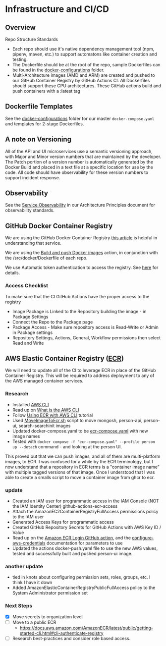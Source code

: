 # Infrastructure and CI/CD

## Overview

Repo Structure Standards 
- Each repo should use it's native dependency management tool (npm, pipenv, maven, etc.) to support automatons like container creation and testing. 
- The Dockerfile should be at the root of the repo, sample Dockerfiles can be found in the [docker-configurations](../docker-configurations/) folder. 
- Multi-Architecture images (AMD and ARM) are created and pushed to our GitHub Container Registry by GitHub Actions CI. All Dockerfiles should support these CPU architectures. These GitHub actions build and push containers with a :latest tag

## Dockerfile Templates

See the [docker-configurations](../docker-configurations/README.md) folder for our master ``docker-compose.yaml`` and templates for 2-stage Dockerfiles.

## A note on Versioning

All of the API and UI microservices use a semantic versioning approach, with Major and Minor version numbers that are maintained by the developer. The Patch portion of a version number is automatically generated by the Docker Build and placed in a text file at a specific location for use by the code. All code should have observability for these version numbers to support incident response.

## Observability

See the [Service Observability](./PRINCIPLES.md#service-observability) in our Architecture Principles document for observability standards.

## GitHub Docker Container Registry

We are using the GitHub Docker Container Registry [this article](https://docs.github.com/en/packages/working-with-a-github-packages-registry/working-with-the-container-registry) is helpful in understanding that service.

We are using the [Build and push Docker images](https://github.com/marketplace/actions/build-and-push-docker-images) action, in conjunction with the /src/docker/Dockerfile of each repo.

We use Automatic token authentication to access the registry. See [here](https://docs.github.com/en/actions/security-guides/automatic-token-authentication#using-the-github_token-in-a-workflow) for details.

### Access Checklist

To make sure that the CI GitHub Actions have the proper access to the registry

- Image Package is Linked to the Repository building the image - in Package Settings
- Connect the Repo to the Package page
- Package Access - Make sure repository access is Read-Write or Admin in Package settings
- Repository Settings, Actions, General, Workflow permissions then select Read and Write

## AWS Elastic Container Registry ([ECR](https://aws.amazon.com/ecr/))

We will need to update all of the CI to leverage ECR in place of the GitHub Container Registry. This will be required to address deployment to any of the AWS managed container services.

### Research

- Installed [AWS CLI](https://aws.amazon.com/cli/)
- Read up on [What is the AWS CLI](https://docs.aws.amazon.com/cli/latest/userguide/cli-chap-welcome.html)
- Follow [Using ECR with AWS CLI](https://docs.aws.amazon.com/AmazonECR/latest/userguide/getting-started-cli.html) tutorial
- Used [MoveImageToEcr.sh](./ecrMigration/MoveImageToEcr.sh) script to move mongosh, person-api, person-ui, search-searchinit images
- Updated docker-compose.yaml to be [ecr-compose.yaml](./ecrMigration/ecr-compose.yaml) with new image names
- Tested with ``docker compose -f "ecr-compose.yaml" --profile person up --detach`` command - and looking at the person UI.

This proved out that we can push images, and all of them are multi-platform images, to ECR. I was confused for a while by the ECR terminology, but I now understand that a repository in ECR terms is a "container image name" with multiple tagged versions of that image. Once I understood that I was able to create a smalls script to move a container image from ghcr to ecr. 

### update

- Created an IAM user for programmatic access in the IAM Console (NOT the IAM Identity Center) github-actions-ecr-access
- Attach the AmazonEC2ContainerRegistryFullAccess permissions policy to the IAM user
- Generated Access Keys for programmatic access
- Created GitHub Repository Secrets for GitHub Actions with AWS Key ID / Value
- Read up on the [Amazon ECR Login GitHub action](https://github.com/marketplace/actions/amazon-ecr-login-action-for-github-actions#building-and-pushing-an-image), and the [configure-aws-credentials](https://github.com/aws-actions/configure-aws-credentials) documentation for parameters to use
- Updated the actions docker-push.yaml file to use the new AWS values, tested and successfully built and pushed person-ui image.

### another update

- tied in knots about configuring permission sets, roles, groups, etc. I think I have it down
- Added AmazonElasticContainerRegistryPublicFullAccess policy to the System Administrator permission set

### Next Steps

- [x] Move secrets to organization level
- [ ] Move to a public ECR
  - https://docs.aws.amazon.com/AmazonECR/latest/public/getting-started-cli.html#cli-authenticate-registry
- [ ] Research best-practices and consider role based access. 

###